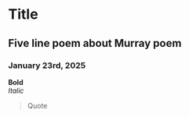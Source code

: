 # Title  

## Five line poem about Murray poem  
### January 23rd, 2025  

**Bold**  
*Italic*  

> Quote

